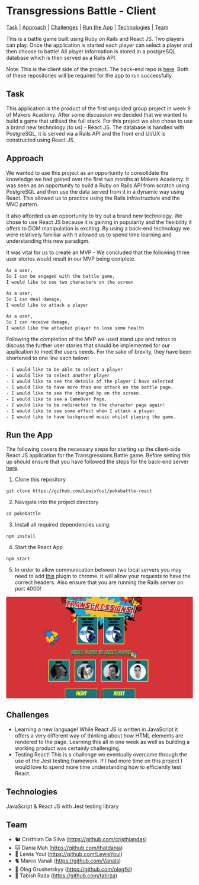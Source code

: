 # Transgressions Battle - Client

[Task](#task) | [Approach](#approach) | [Challenges](#challenges) | [Run the App](#run) | [Technologies](#technologies) | [Team](#team)

This is a battle game built using Ruby on Rails and React JS. Two players can play. Once the application is started each player can select a player and then choose to battle! All player information is stored in a postgreSQL database which is then served as a Rails API.

Note: This is the client side of the project. The back-end repo is [here](https://github.com/LewisYoul/transgression-battle-api). Both of these repositories will be required for the app to run successfully.

## <a name="task">Task</a>

This application is the product of the first unguided group project in week 9 of Makers Academy. After some discussion we decided that we wanted to build a game that utilised the full stack. For this project we also chose to use a brand new technology (to us) - React JS. The database is handled with PostgreSQL, it is served via a Rails API and the front end UI/UX is constructed using React JS.

## <a name="approach">Approach</a>

We wanted to use this project as an opportunity to consolidate the knowledge we had gained over the first two months at Makers Academy. It was seen as an opportunity to build a Ruby on Rails API from scratch using PostgreSQL and then use the data served from it in a dynamic way using React. This allowed us to practice using the Rails infrastructure and the MVC pattern.

It also afforded us an opportunity to try out a brand new technology. We chose to use React JS because it is gaining in popularity and the flexibility it offers to DOM manipulation is exciting. By using a back-end technology we were relatively familiar with it allowed us to spend time learning and understanding this new paradigm.

It was vital for us to create an MVP - We concluded that the following three user stories would result in our MVP being complete.

```
As a user,
So I can be engaged with the battle game,
I would like to see two characters on the screen
```

```
As a user,
So I can deal damage,
I would like to attack a player
```

```
As a user,
So I can receive damage,
I would like the attacked player to lose some health  
```

Following the completion of the MVP we used stand ups and retros to discuss the further user stories that should be implemented for our application to meet the users needs. For the sake of brevity, they have been shortened to one line each below:

```
- I would like to be able to select a player
- I would like to select another player
- I would like to see the details of the player I have selected
- I would like to have more than one attack on the battle page.
- I would like to see the changed hp on the screen.
- I would like to see a GameOver Page.
- I would like to be redirected to the character page again!
- I would like to see some effect when I attack a player.
- I would like to have background music whilst playing the game.
```

## <a name="run">Run the App</a>

The following covers the necessary steps for starting up the client-side React JS application for the Transgressions Battle game. Before setting this up should ensure that you have followed the steps for the back-end server [here](https://github.com/LewisYoul/transgression-battle-api).

1. Clone this repository
```
git clone https://github.com/LewisYoul/pokebattle-react
```

2.  Navigate into the project directory
```
cd pokebattle
```

3. Install all required dependencies using:
```
npm install
```

4. Start the React App
```
npm start
```
5. In order to allow communication between two local servers you may need to add [this](https://chrome.google.com/webstore/detail/cors-toggle/jioikioepegflmdnbocfhgmpmopmjkim?hl=en) plugin to chrome. It will allow your requests to have the correct headers.
Also ensure that you are running the Rails server on port 4000!

![](public/images/home.png)

## <a name="challenges">Challenges</a>

* Learning a new language! While React JS is written in JavaScript it offers a very different way of thinking about how HTML elements are rendered to the page. Learning this all in one week as well as building a working product was certainly challenging.
* Testing React! This is a challenge we eventually overcame through the use of the Jest testing framework. If I had more time on this project I would love to spend more time understanding how to efficiently test React.

## <a name="technologies">Technologies</a>

JavaScript & React JS with Jest testing library

## <a name="team">Team</a>

- 🐿 Cristhian Da Silva (https://github.com/cristhiandas)
- 🐱 Dania Mah (https://github.com/thatdania)
- 🐸 Lewis Youl (https://github.com/LewisYoul)
- 🐈 Marco Vanali (https://github.com/Vanals)
- 🐻 Oleg Grushetskyy (https://github.com/olegfkl)
- 🦅 Tabish Raza (https://github.com/tabrza)
